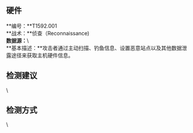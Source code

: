## 硬件  
**编号：**T1592.001  
**战术：**侦查（Reconnaissance)  
**数据源：**\  
**基本描述：**攻击者通过主动扫描、钓鱼信息、设置恶意站点以及其他数据泄露途径来获取主机硬件信息。  
## 检测建议  
\  
## 检测方式  
\